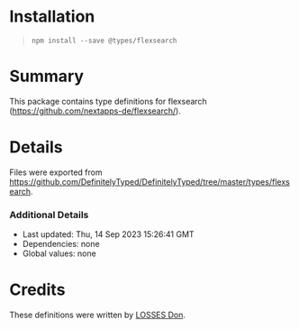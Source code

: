 # Installation
> `npm install --save @types/flexsearch`

# Summary
This package contains type definitions for flexsearch (https://github.com/nextapps-de/flexsearch/).

# Details
Files were exported from https://github.com/DefinitelyTyped/DefinitelyTyped/tree/master/types/flexsearch.

### Additional Details
 * Last updated: Thu, 14 Sep 2023 15:26:41 GMT
 * Dependencies: none
 * Global values: none

# Credits
These definitions were written by [LOSSES Don](https://github.com/Losses).
